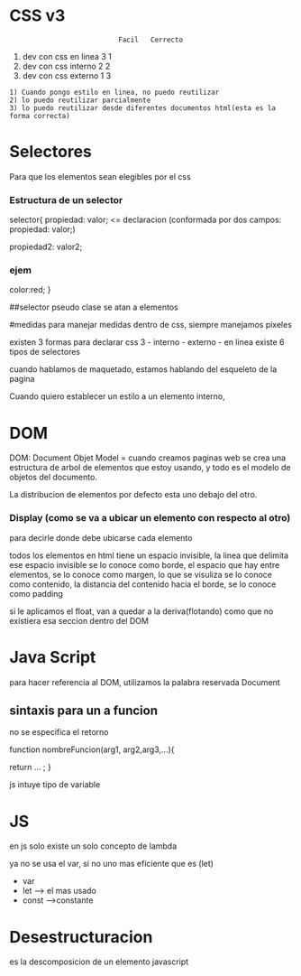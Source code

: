 
# CSS v3
                               Facil   Cerrecto
   1) dev con css en linea       3         1
   2) dev con css interno        2         2
   3) dev con css externo        1         3

    1) Cuando pongo estilo en linea, no puedo reutilizar
    2) lo puedo reutilizar parcialmente
    3) lo puedo reutilizar desde diferentes documentos html(esta es la forma correcta)

# Selectores
Para que los elementos sean elegibles por el css

### Estructura de un selector
selector{
   propiedad: valor;          <= declaracion (conformada por dos campos: propiedad: valor;)
  
  propiedad2: valor2;

  ### ejem
  color:red;
}

##selector pseudo clase
se atan a elementos
  

  #medidas
  para manejar medidas dentro de css, siempre manejamos pixeles

  existen 3 formas para declarar css 3
      - interno
      - externo
      - en linea
  existe 6 tipos de selectores

cuando hablamos de maquetado, estamos hablando del esqueleto de la pagina

Cuando quiero establecer un estilo a un elemento interno,

# DOM
DOM: Document Objet Model = cuando creamos paginas web se crea una estructura de arbol de elementos que estoy usando, y todo es el modelo de objetos del documento.

La distribucion de elementos por defecto esta uno debajo del otro.
### Display (como se va a ubicar un elemento con respecto al otro)
para decirle donde debe ubicarse cada elemento


todos los elementos en html tiene un espacio invisible, la linea que delimita ese espacio invisible se lo conoce como borde, el espacio que hay entre elementos, se lo conoce como margen, lo que se visuliza se lo conoce como contenido, la distancia del contenido hacia el borde, se lo conoce como padding


si le aplicamos el float, van a quedar a la deriva(flotando) como que no existiera esa seccion dentro del DOM

# Java Script
para hacer referencia al DOM, utilizamos la palabra reservada Document

## sintaxis para un a funcion
no se especifica el retorno

function nombreFuncion(arg1, arg2,arg3,...){

  return ...  ;
}

js intuye tipo de variable


# JS
en js solo existe un solo concepto de lambda


ya no se usa el var, si no uno mas eficiente que es (let)
- var
- let --> el mas usado
- const -->constante

# Desestructuracion
es la descomposicion de un elemento javascript


